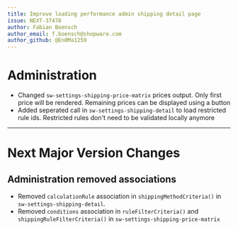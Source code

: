 ```yaml
---
title: Improve loading performance admin shipping detail page
issue: NEXT-37478
author: Fabian Boensch
author_email: f.boensch@shopware.com
author_github: @En0Ma1259
---
```

# Administration
* Changed `sw-settings-shipping-price-matrix` prices output. Only first price will be rendered. Remaining prices can be displayed using a button
* Added seperated call in `sw-settings-shipping-detail` to load restricted rule ids. Restricted rules don't need to be validated locally anymore
___
# Next Major Version Changes
## Administration removed associations
* Removed `calculationRule` association in `shippingMethodCriteria()` in `sw-settings-shipping-detail`.
* Removed `conditions` association in `ruleFilterCriteria()` and `shippingRuleFilterCriteria()` in `sw-settings-shipping-price-matrix`
